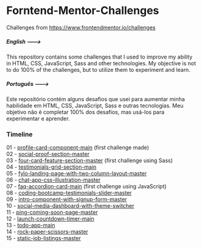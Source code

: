 # Forntend-Mentor-Challenges
Challenges from https://www.frontendmentor.io/challenges

##### English --->
This repository contains some challenges that I used to improve my ability in HTML, CSS, JavaScript, Sass and other technologies. My objective is not to do 100% of the challenges, but to utilize them to experiment and learn.

##### Português --->
Este repositório contém alguns desafios que usei para aumentar minha habilidade em HTML, CSS, JavaScript, Sass e outras tecnologias. Meu objetivo não é completar 100% dos desafios, mas usá-los para experimentar e aprender.

### Timeline
01 - [profile-card-component-main](https://www.frontendmentor.io/challenges/profile-card-component-cfArpWshJ) (first challenge made)  
02 - [social-proof-section-master](https://www.frontendmentor.io/challenges/social-proof-section-6e0qTv_bA)  
03 - [four-card-feature-section-master](https://www.frontendmentor.io/challenges/four-card-feature-section-weK1eFYK) (first challenge using Sass)  
04 - [testimonials-grid-section-main](https://www.frontendmentor.io/challenges/testimonials-grid-section-Nnw6J7Un7)  
05 - [fylo-landing-page-with-two-column-layout-master](https://www.frontendmentor.io/challenges/fylo-landing-page-with-two-column-layout-5ca5ef041e82137ec91a50f5)  
06 - [chat-app-css-illustration-master](https://www.frontendmentor.io/challenges/chat-app-css-illustration-O5auMkFqY)  
07 - [faq-accordion-card-main](https://www.frontendmentor.io/challenges/faq-accordion-card-XlyjD0Oam) (first challenge using JavaScript)  
08 - [coding-bootcamp-testimonials-slider-master](https://www.frontendmentor.io/challenges/coding-bootcamp-testimonials-slider-4FNyLA8JL)  
09 - [intro-component-with-signup-form-master](https://www.frontendmentor.io/challenges/intro-component-with-signup-form-5cf91bd49edda32581d28fd1)  
10 - [social-media-dashboard-with-theme-switcher](https://www.frontendmentor.io/challenges/social-media-dashboard-with-theme-switcher-6oY8ozp_H)  
11 - [ping-coming-soon-page-master](https://www.frontendmentor.io/challenges/ping-single-column-coming-soon-page-5cadd051fec04111f7b848da)  
12 - [launch-countdown-timer-main](https://www.frontendmentor.io/challenges/launch-countdown-timer-N0XkGfyz-)  
13 - [todo-app-main](https://www.frontendmentor.io/challenges/todo-app-Su1_KokOW)  
14 - [rock-paper-scissors-master](https://www.frontendmentor.io/challenges/rock-paper-scissors-game-pTgwgvgH)  
15 - [static-job-listings-master](https://www.frontendmentor.io/challenges/job-listings-with-filtering-ivstIPCt)  

